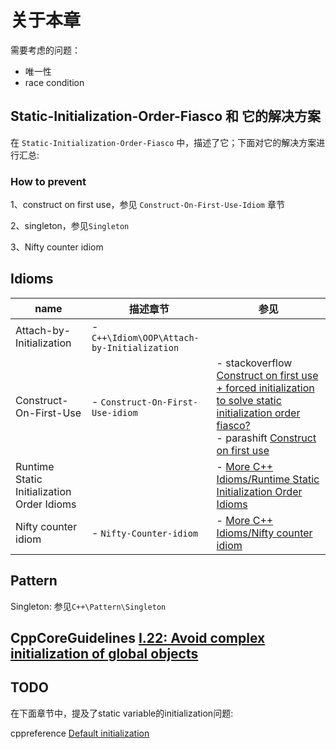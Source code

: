 # 关于本章

需要考虑的问题：

- 唯一性
- race condition

## Static-Initialization-Order-Fiasco 和 它的解决方案

在 `Static-Initialization-Order-Fiasco` 中，描述了它；下面对它的解决方案进行汇总: 

### How to prevent

1、construct on first use，参见 `Construct-On-First-Use-Idiom` 章节

2、singleton，参见`Singleton`

3、Nifty counter idiom

## Idioms

| name                                       | 描述章节                                   | 参见                                                         |
| ------------------------------------------ | ------------------------------------------ | ------------------------------------------------------------ |
| Attach-by-Initialization                   | - `C++\Idiom\OOP\Attach-by-Initialization` |                                                              |
| Construct-On-First-Use                     | - `Construct-On-First-Use-idiom`           | - stackoverflow [Construct on first use + forced initialization to solve static initialization order fiasco?](https://stackoverflow.com/questions/25122575/construct-on-first-use-forced-initialization-to-solve-static-initialization-or) <br>- parashift [Construct on first use](http://www.parashift.com/c++-faq/construct-on-first-use-v2.html) |
| Runtime Static Initialization Order Idioms |                                            | - [More C++ Idioms/Runtime Static Initialization Order Idioms](https://en.wikibooks.org/wiki/More_C%2B%2B_Idioms/Runtime_Static_Initialization_Order_Idioms) |
| Nifty counter idiom                        | - `Nifty-Counter-idiom`                    | - [More C++ Idioms/Nifty counter idiom](https://en.wikibooks.org/wiki/More_C%2B%2B_Idioms/Nifty_Counter) |



## Pattern

Singleton: 参见`C++\Pattern\Singleton`



## CppCoreGuidelines [I.22: Avoid complex initialization of global objects](https://github.com/isocpp/CppCoreGuidelines/blob/master/CppCoreGuidelines.md#i22-avoid-complex-initialization-of-global-objects)

## TODO

在下面章节中，提及了static variable的initialization问题:

cppreference [Default initialization](https://en.cppreference.com/w/cpp/language/default_initialization)